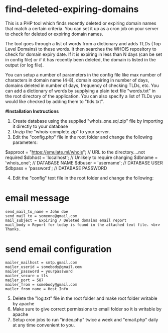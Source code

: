 # find-deleted-expiring-domains
This is a PHP tool which finds recently deleted or expiring domain names that match a certain criteria.
You can set it up as a cron job on your server to check for deleted or expiring domain names.

The tool goes through a list of words from a dictionary and adds TLDs (Top Level Domains) to these words. It then
searches the WHOIS repository to check for domain expiry date. If it is expiring in less than N days (can be set in config file)
or if it has recently been deleted, the domain is listed in the output (or log file). 

You can setup a number of parameters in the config file like max number of characters in domain name (4-8), domain expiring in 
number of days, domains deleted in number of days, frequency of checking TLDs, etc.
You can add a dictionary of words by supplying a plain text file "words.txt" in the root directory of the application. 
You can also specify a list of TLDs you would like checked by adding them to "tlds.txt".

****#Installation Instructions****
1. Create database using the supplied "whois_one.sql.zip" file by importing it directly to your database
2. Unzip the "whois-complete.zip" to your server.
3. Edit the "config.php" file in the root folder and change the following parameters:
	
  $approot = "https://emulate.ml/whois"; // URL to the directory....not required
  $dbhost  = 'localhost';    // Unlikely to require changing
  $dbname  = 'whois_one';    // DATABASE NAME
  $dbuser  = 'username';     // DATABASE USER
  $dbpass  = 'password';     // DATABASE PASSWORD 

4. Edit the "config" text file in the root folder and change the following:
  # email message
    send_mail_to_name = John doe
    send_mail_to = someone@gmail.com
    mail_subject = Expiring / Deleted domains email report
    mail_body = Report for today is found in the attached text file. <br> Thanks.

  # send email configuration
    mailer_mailhost = smtp.gmail.com
    mailer_userid = somebody@gmail.com
    mailer_password = yourpassword
    mailer_secure = tls
    mailer_port = 587
    mailer_from = somebody@gmail.com
    mailer_from_name = Host Info
5. Delete the "log.txt" file in the root folder and make root folder writable by apache
6. Make sure to give correct permissions to email folder so it is writable by apache
7. Setup cron jobs to run "index.php" twice a week and "email.php" daily at any time convenient to you.
